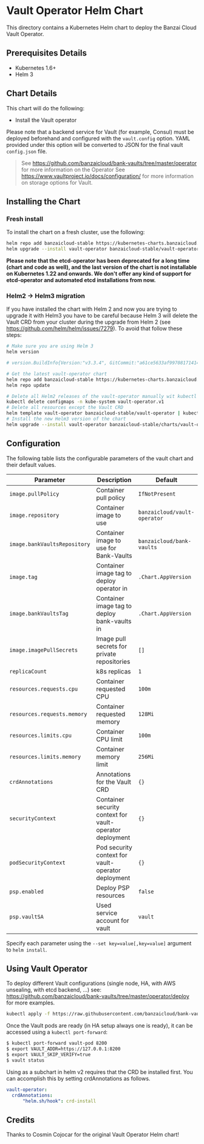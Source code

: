 # Vault Operator Helm Chart

This directory contains a Kubernetes Helm chart to deploy the Banzai Cloud Vault Operator.

## Prerequisites Details

* Kubernetes 1.6+
* Helm 3

## Chart Details

This chart will do the following:

* Install the Vault operator

Please note that a backend service for Vault (for example, Consul) must
be deployed beforehand and configured with the `vault.config` option. YAML
provided under this option will be converted to JSON for the final vault
`config.json` file.

> See https://github.com/banzaicloud/bank-vaults/tree/master/operator for more information on the Operator
> See https://www.vaultproject.io/docs/configuration/ for more information on storage options for Vault.

## Installing the Chart

### Fresh install

To install the chart on a fresh cluster, use the following:

```bash
helm repo add banzaicloud-stable https://kubernetes-charts.banzaicloud.com
helm upgrade --install vault-operator banzaicloud-stable/vault-operator
```

**Please note that the etcd-operator has been deprecated for a long time (chart and code as well), and the last version of the chart is not installable on Kubernetes 1.22 and onwards. We don't offer any kind of support for etcd-operator and automated etcd installations from now.**

### Helm2 -> Helm3 migration

If you have installed the chart with Helm 2 and now you are trying to upgrade it with Helm3 you have to be careful because Helm 3 will delete the Vault CRD from your cluster during the upgrade from Helm 2 (see https://github.com/helm/helm/issues/7279). To avoid that follow these steps:

```bash
# Make sure you are using Helm 3
helm version

# version.BuildInfo{Version:"v3.3.4", GitCommit:"a61ce5633af99708171414353ed49547cf05013d", GitTreeState:"clean", GoVersion:"go1.14.9"}

# Get the latest vault-operator chart
helm repo add banzaicloud-stable https://kubernetes-charts.banzaicloud.com
helm repo update

# Delete all Helm2 releases of the vault-operator manually wit kubectl to keep the resources in the cluster
kubectl delete configmaps -n kube-system vault-operator.v1
# Delete all resources except the Vault CRD
helm template vault-operator banzaicloud-stable/vault-operator | kubectl delete -f -
# Install the new Helm3 version of the chart
helm upgrade --install vault-operator banzaicloud-stable/charts/vault-operator
```

## Configuration

The following table lists the configurable parameters of the vault chart and their default values.

| Parameter                    | Description                                              | Default                      |
| ---------------------------- | -------------------------------------------------------- | ---------------------------- |
| `image.pullPolicy`           | Container pull policy                                    | `IfNotPresent`               |
| `image.repository`           | Container image to use                                   | `banzaicloud/vault-operator` |
| `image.bankVaultsRepository` | Container image to use for Bank-Vaults                   | `banzaicloud/bank-vaults`    |
| `image.tag`                  | Container image tag to deploy operator in                | `.Chart.AppVersion`          |
| `image.bankVaultsTag`        | Container image tag to deploy bank-vaults in             | `.Chart.AppVersion`          |
| `image.imagePullSecrets`     | Image pull secrets for private repositories              | `[]`                         |
| `replicaCount`               | k8s replicas                                             | `1`                          |
| `resources.requests.cpu`     | Container requested CPU                                  | `100m`                       |
| `resources.requests.memory`  | Container requested memory                               | `128Mi`                      |
| `resources.limits.cpu`       | Container CPU limit                                      | `100m`                       |
| `resources.limits.memory`    | Container memory limit                                   | `256Mi`                      |
| `crdAnnotations`             | Annotations for the Vault CRD                            | `{}`                         |
| `securityContext`            | Container security context for vault-operator deployment | `{}`                         |
| `podSecurityContext`         | Pod security context for vault-operator deployment       | `{}`                         |
| `psp.enabled`                | Deploy PSP resources                                     | `false`                      |
| `psp.vaultSA`                | Used service account for vault                           | `vault`                      |

Specify each parameter using the `--set key=value[,key=value]` argument to `helm install`.

## Using Vault Operator

To deploy different Vault configurations (single node, HA, with AWS unsealing, with etcd backend, ...) see: https://github.com/banzaicloud/bank-vaults/tree/master/operator/deploy for more examples.

```bash
kubectl apply -f https://raw.githubusercontent.com/banzaicloud/bank-vaults/master/operator/deploy/cr-raft.yaml
```

Once the Vault pods are ready (in HA setup always one is ready), it can be accessed using a `kubectl port-forward`:

```bash
$ kubectl port-forward vault-pod 8200
$ export VAULT_ADDR=https://127.0.0.1:8200
$ export VAULT_SKIP_VERIFY=true
$ vault status
```

Using as a subchart in helm v2 requires that the CRD be installed first. You can accomplish this by setting crdAnnotations as follows.

```yaml
vault-operator:
  crdAnnotations:
      "helm.sh/hook": crd-install
```

## Credits

Thanks to Cosmin Cojocar for the original Vault Operator Helm chart!
